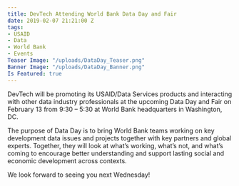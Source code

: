 ```yaml
---
title: DevTech Attending World Bank Data Day and Fair
date: 2019-02-07 21:21:00 Z
tags:
- USAID
- Data
- World Bank
- Events
Teaser Image: "/uploads/DataDay_Teaser.png"
Banner Image: "/uploads/DataDay_Banner.png"
Is Featured: true
---
```


DevTech will be promoting its USAID/Data Services products and interacting with other data industry professionals at the upcoming Data Day and Fair on February 13 from 9:30 – 5:30 at World Bank headquarters in Washington, DC.

The purpose of Data Day is to bring World Bank teams working on key development data issues and projects together with key partners and global experts. Together, they will look at what’s working, what’s not, and what’s coming to encourage better understanding and support lasting social and economic development across contexts.  

We look forward to seeing you next Wednesday! 
